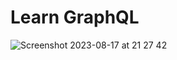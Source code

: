 # Learn GraphQL
![Screenshot 2023-08-17 at 21 27 42](https://github.com/devnazir/learn_graphql/assets/39704763/ef0004f6-7777-4760-ba03-3f6153ba7ac3)
